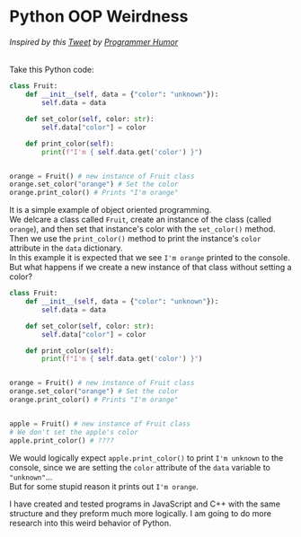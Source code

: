 # Python OOP Weirdness
###### Inspired by this [Tweet](https://twitter.com/PR0GRAMMERHUM0R/status/1606515035379048451?s=20&t=oXGetVU72J4GDNNf5MIkcg) by [Programmer Humor](https://twitter.com/PR0GRAMMERHUM0R])

Take this Python code:
```python
class Fruit:
	def __init__(self, data = {"color": "unknown"}):
		self.data = data

	def set_color(self, color: str):
		self.data["color"] = color

	def print_color(self):
		print(f"I'm { self.data.get('color') }")


orange = Fruit() # new instance of Fruit class
orange.set_color("orange") # Set the color
orange.print_color() # Prints "I'm orange"
```

It is a simple example of object oriented programming.  
We delcare a class called `Fruit`, create an instance of the class (called `orange`), and then set that instance's color with the `set_color()` method.  
Then we use the `print_color()` method to print the instance's `color` attribute in the `data` dictionary.  
In this example it is expected that we see `I'm orange` printed to the console. But what happens if we create a new instance of that class without setting a color?

```python
class Fruit:
	def __init__(self, data = {"color": "unknown"}):
		self.data = data

	def set_color(self, color: str):
		self.data["color"] = color

	def print_color(self):
		print(f"I'm { self.data.get('color') }")


orange = Fruit() # new instance of Fruit class
orange.set_color("orange") # Set the color
orange.print_color() # Prints "I'm orange"


apple = Fruit() # new instance of Fruit class
# We don't set the apple's color
apple.print_color() # ????
```

We would logically expect `apple.print_color()` to print `I'm unknown` to the console, since we are setting the `color` attribute of the `data` variable to `"unknown"`...  
But for some stupid reason it prints out `I'm orange`.  

I have created and tested programs in JavaScript and C++ with the same structure and they preform much more logically. I am going to do more research into this weird behavior of Python.

